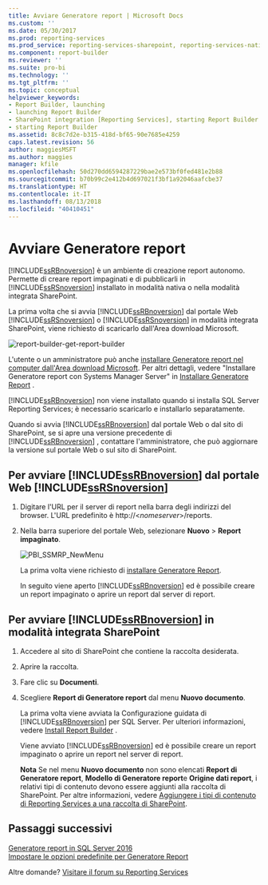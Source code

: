 ```yaml
---
title: Avviare Generatore report | Microsoft Docs
ms.custom: ''
ms.date: 05/30/2017
ms.prod: reporting-services
ms.prod_service: reporting-services-sharepoint, reporting-services-native
ms.component: report-builder
ms.reviewer: ''
ms.suite: pro-bi
ms.technology: ''
ms.tgt_pltfrm: ''
ms.topic: conceptual
helpviewer_keywords:
- Report Builder, launching
- launching Report Builder
- SharePoint integration [Reporting Services], starting Report Builder
- starting Report Builder
ms.assetid: 8c8c7d2e-b315-418d-bf65-90e7685e4259
caps.latest.revision: 56
author: maggiesMSFT
ms.author: maggies
manager: kfile
ms.openlocfilehash: 50d270dd6594287229bae2e573bf0fed481e2b88
ms.sourcegitcommit: b70b99c2e412b4d697021f3bf1a92046aafcbe37
ms.translationtype: HT
ms.contentlocale: it-IT
ms.lasthandoff: 08/13/2018
ms.locfileid: "40410451"
---
```

# <a name="start-report-builder"></a>Avviare Generatore report

[!INCLUDE[ssRBnoversion](../../includes/ssrbnoversion.md)] è un ambiente di creazione report autonomo. Permette di creare report impaginati e di pubblicarli in [!INCLUDE[ssRSnoversion](../../includes/ssrsnoversion-md.md)] installato in modalità nativa o nella modalità integrata SharePoint.  
  
 La prima volta che si avvia [!INCLUDE[ssRBnoversion](../../includes/ssrbnoversion.md)] dal portale Web [!INCLUDE[ssRSnoversion](../../includes/ssrsnoversion-md.md)] o [!INCLUDE[ssRSnoversion](../../includes/ssrsnoversion-md.md)] in modalità integrata SharePoint, viene richiesto di scaricarlo dall'Area download Microsoft. 
 
![report-builder-get-report-builder](../../reporting-services/report-builder/media/report-builder-get-report-builder.png) 
 
 L'utente o un amministratore può anche [installare Generatore report nel computer dall'Area download Microsoft](http://go.microsoft.com/fwlink/?LinkID=219138). Per altri dettagli, vedere "Installare Generatore report con Systems Manager Server" in [Installare Generatore Report](../../reporting-services/install-windows/install-report-builder.md) .
 
 [!INCLUDE[ssRBnoversion](../../includes/ssrbnoversion.md)] non viene installato quando si installa SQL Server Reporting Services; è necessario scaricarlo e installarlo separatamente.  
  
 Quando si avvia [!INCLUDE[ssRBnoversion](../../includes/ssrbnoversion.md)] dal portale Web o dal sito di SharePoint, se si apre una versione precedente di [!INCLUDE[ssRBnoversion](../../includes/ssrbnoversion.md)] , contattare l'amministratore, che può aggiornare la versione sul portale Web o sul sito di SharePoint.  
  
## <a name="to-start-includessrbnoversionincludesssrbnoversionmd-from-the-includessrsnoversionincludesssrsnoversion-mdmd-web-portal"></a>Per avviare [!INCLUDE[ssRBnoversion](../../includes/ssrbnoversion.md)] dal portale Web [!INCLUDE[ssRSnoversion](../../includes/ssrsnoversion-md.md)]  
  
1.  Digitare l'URL per il server di report nella barra degli indirizzi del browser. L'URL predefinito è http://\<*nomeserver*>/reports.  
  
2.  Nella barra superiore del portale Web, selezionare **Nuovo** > **Report impaginato**.  
  
     ![PBI_SSMRP_NewMenu](../../reporting-services/mobile-reports/media/pbi-ssmrp-newmenu.png "PBI_SSMRP_NewMenu")  
  
     La prima volta viene richiesto di [installare Generatore Report](../../reporting-services/install-windows/install-report-builder.md). 
  
     In seguito viene aperto [!INCLUDE[ssRBnoversion](../../includes/ssrbnoversion.md)] ed è possibile creare un report impaginato o aprire un report dal server di report.  
  
## <a name="to-start-includessrbnoversionincludesssrbnoversionmd-in-sharepoint-integrated-mode"></a>Per avviare [!INCLUDE[ssRBnoversion](../../includes/ssrbnoversion.md)] in modalità integrata SharePoint  
  
1.  Accedere al sito di SharePoint che contiene la raccolta desiderata.  
  
2.  Aprire la raccolta.  
  
3.  Fare clic su **Documenti**.  
  
4.  Scegliere **Report di Generatore report** dal menu **Nuovo documento**.  
  
     La prima volta viene avviata la Configurazione guidata di [!INCLUDE[ssRBnoversion](../../includes/ssrbnoversion.md)] per SQL Server. Per ulteriori informazioni, vedere [Install Report Builder](../../reporting-services/install-windows/install-report-builder.md) .  
  
     Viene avviato [!INCLUDE[ssRBnoversion](../../includes/ssrbnoversion.md)] ed è possibile creare un report impaginato o aprire un report nel server di report.  
  
     **Nota** Se nel menu **Nuovo documento** non sono elencati **Report di Generatore report**, **Modello di Generatore report**e **Origine dati report**, i relativi tipi di contenuto devono essere aggiunti alla raccolta di SharePoint. Per altre informazioni, vedere [Aggiungere i tipi di contenuto di Reporting Services a una raccolta di SharePoint](../../reporting-services/report-server-sharepoint/add-reporting-services-content-types-to-a-sharepoint-library.md).  

## <a name="next-steps"></a>Passaggi successivi

[Generatore report in SQL Server 2016](../../reporting-services/report-builder/report-builder-in-sql-server-2016.md)   
[Impostare le opzioni predefinite per Generatore Report](../../reporting-services/report-builder/set-default-options-for-report-builder.md)  

Altre domande? [Visitare il forum su Reporting Services](http://go.microsoft.com/fwlink/?LinkId=620231)
